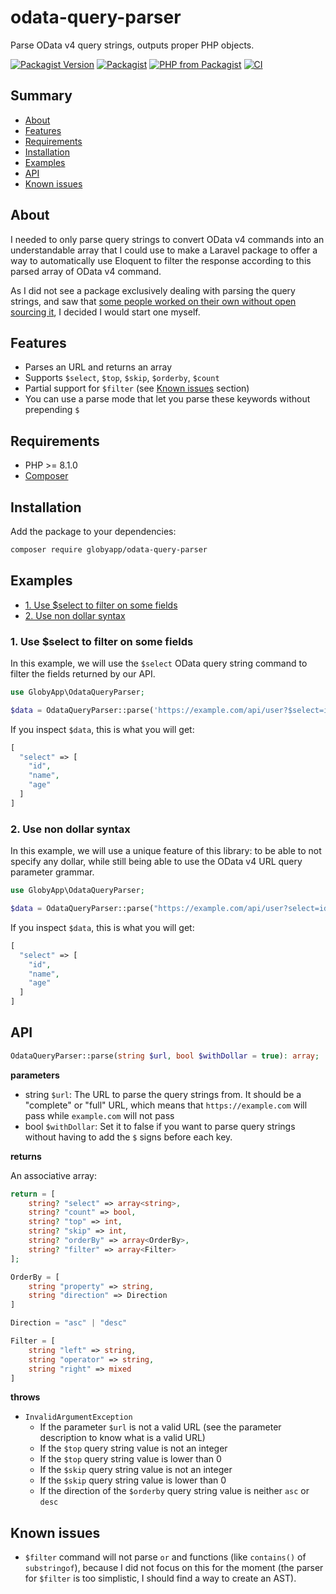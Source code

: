 # odata-query-parser

Parse OData v4 query strings, outputs proper PHP objects.

[![Packagist Version](https://img.shields.io/packagist/v/globyapp/odata-query-parser)](https://packagist.org/packages/globyapp/odata-query-parser) [![Packagist](https://img.shields.io/packagist/l/globyapp/odata-query-parser)](https://github.com/Globy-App/odata-query-parser/blob/master/LICENSE) [![PHP from Packagist](https://img.shields.io/packagist/php-v/globyapp/odata-query-parser)](https://github.com/globyapp/odata-query-parser/blob/master/composer.json#L14) [![CI](https://github.com/Globy-App/odata-query-parser/actions/workflows/ci.yml/badge.svg)](https://github.com/Globy-App/odata-query-parser/actions/workflows/ci.yml)

## Summary

- [About](#about)
- [Features](#features)
- [Requirements](#requirements)
- [Installation](#installation)
- [Examples](#examples)
- [API](#api)
- [Known issues](#known-issues)

## About

I needed to only parse query strings to convert OData v4 commands into an understandable array that I could use to make a Laravel package to offer a way to automatically use Eloquent to filter the response according to this parsed array of OData v4 command.

As I did not see a package exclusively dealing with parsing the query strings, and saw that [some people worked on their own without open sourcing it](https://stackoverflow.com/questions/14145604/parse-odata-query-uri-into-php-array), I decided I would start one myself.

## Features

- Parses an URL and returns an array
- Supports `$select`, `$top`, `$skip`, `$orderby`, `$count`
- Partial support for `$filter` (see [Known issues](#known-issues) section)
- You can use a parse mode that let you parse these keywords without prepending `$`

## Requirements

- PHP >= 8.1.0
- [Composer](https://getcomposer.org/)

## Installation

Add the package to your dependencies:

```bash
composer require globyapp/odata-query-parser
```

## Examples

- [1. Use \$select to filter on some fields](#1-use-select-to-filter-on-some-fields)
- [2. Use non dollar syntax](#2-use-non-dollar-syntax)

### 1. Use \$select to filter on some fields

In this example, we will use the `$select` OData query string command to filter the fields returned by our API.

```php
use GlobyApp\OdataQueryParser;

$data = OdataQueryParser::parse('https://example.com/api/user?$select=id,name,age');
```

If you inspect `$data`, this is what you will get:

```php
[
  "select" => [
    "id",
    "name",
    "age"
  ]
]
```

### 2. Use non dollar syntax

In this example, we will use a unique feature of this library: to be able to not specify any dollar, while still being able to use the OData v4 URL query parameter grammar.

```php
use GlobyApp\OdataQueryParser;

$data = OdataQueryParser::parse("https://example.com/api/user?select=id,name,age", $withDollar = false);
```

If you inspect `$data`, this is what you will get:

```php
[
  "select" => [
    "id",
    "name",
    "age"
  ]
]
```

## API

```php
OdataQueryParser::parse(string $url, bool $withDollar = true): array;
```

**parameters**

- string `$url`: The URL to parse the query strings from. It should be a "complete" or "full" URL, which means that `https://example.com` will pass while `example.com` will not pass
- bool `$withDollar`: Set it to false if you want to parse query strings without having to add the `$` signs before each key.

**returns**

An associative array:

```php
return = [
	string? "select" => array<string>,
	string? "count" => bool,
	string? "top" => int,
	string? "skip" => int,
	string? "orderBy" => array<OrderBy>,
	string? "filter" => array<Filter>
];

OrderBy = [
	string "property" => string,
	string "direction" => Direction
]

Direction = "asc" | "desc"

Filter = [
	string "left" => string,
	string "operator" => string,
	string "right" => mixed
]
```

**throws**

- `InvalidArgumentException`
  - If the parameter `$url` is not a valid URL (see the parameter description to know what is a valid URL)
  - If the `$top` query string value is not an integer
  - If the `$top` query string value is lower than 0
  - If the `$skip` query string value is not an integer
  - If the `$skip` query string value is lower than 0
  - If the direction of the `$orderby` query string value is neither `asc` or `desc`

## Known issues

- `$filter` command will not parse `or` and functions (like `contains()` of `substringof`), because I did not focus on this for the moment (the parser for `$filter` is too simplistic, I should find a way to create an AST).
